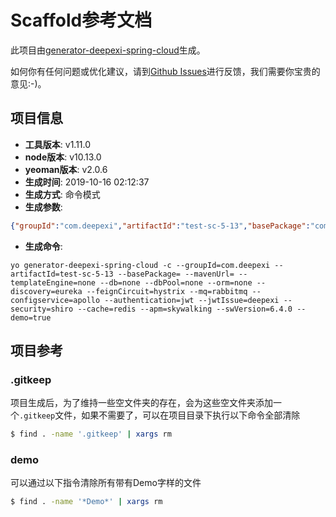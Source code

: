 # Scaffold参考文档

此项目由[generator-deepexi-spring-cloud](https://github.com/deepexi/generator-deepexi-spring-cloud)生成。

如何你有任何问题或优化建议，请到[Github Issues](https://github.com/deepexi/generator-deepexi-spring-cloud/issues)进行反馈，我们需要你宝贵的意见:-)。

## 项目信息

- **工具版本**: v1.11.0
- **node版本**: v10.13.0
- **yeoman版本**: v2.0.6
- **生成时间**: 2019-10-16 02:12:37
- **生成方式**: 命令模式
- **生成参数**: 
```json
{"groupId":"com.deepexi","artifactId":"test-sc-5-13","basePackage":"com.deepexi","mavenUrl":"","templateEngine":"none","db":"none","dbPool":"none","orm":"none","discovery":"eureka","feignCircuit":"hystrix","mq":"rabbitmq","configservice":"apollo","authentication":"jwt","jwtIssue":"deepexi","security":"shiro","cache":"redis","apm":"skywalking","swVersion":"6.4.0","demo":true,"mode":"command","cli":"yo generator-deepexi-spring-cloud -c --groupId=com.deepexi --artifactId=test-sc-5-13 --basePackage= --mavenUrl= --templateEngine=none --db=none --dbPool=none --orm=none --discovery=eureka --feignCircuit=hystrix --mq=rabbitmq --configservice=apollo --authentication=jwt --jwtIssue=deepexi --security=shiro --cache=redis --apm=skywalking --swVersion=6.4.0 --demo=true","version":"1.11.0","basePath":"com/deepexi","conditions":{"rabbitmq":true,"apollo":true,"jwt":true,"shiro":true,"redis":true,"skywalking":true},"openfeign":true}
```
- **生成命令**: 
```text
yo generator-deepexi-spring-cloud -c --groupId=com.deepexi --artifactId=test-sc-5-13 --basePackage= --mavenUrl= --templateEngine=none --db=none --dbPool=none --orm=none --discovery=eureka --feignCircuit=hystrix --mq=rabbitmq --configservice=apollo --authentication=jwt --jwtIssue=deepexi --security=shiro --cache=redis --apm=skywalking --swVersion=6.4.0 --demo=true
```

## 项目参考

### .gitkeep

项目生成后，为了维持一些空文件夹的存在，会为这些空文件夹添加一个`.gitkeep`文件，如果不需要了，可以在项目目录下执行以下命令全部清除

```bash
$ find . -name '.gitkeep' | xargs rm
```

### demo

可以通过以下指令清除所有带有Demo字样的文件

```bash
$ find . -name '*Demo*' | xargs rm
```
